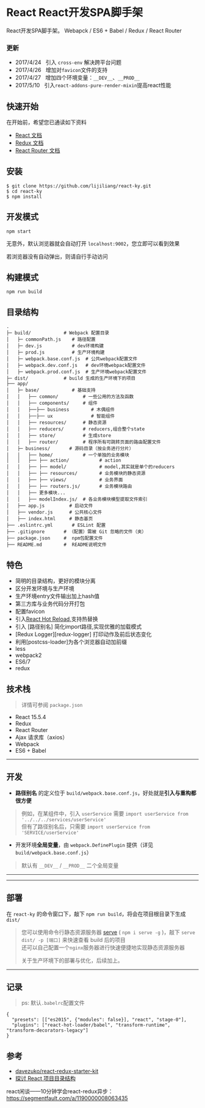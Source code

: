 # React React开发SPA脚手架

React开发SPA脚手架。 Webapck / ES6 + Babel / Redux / React Router

### 更新
* 2017/4/24 &nbsp; 引入 `cross-env` 解决跨平台问题
* 2017/4/26 &nbsp; 增加对`favicon`文件的支持
* 2017/4/27 &nbsp; 增加四个环境变量：`__DEV__`、`__PROD__`
* 2017/5/10 &nbsp; 引入`react-addons-pure-render-mixin`提高react性能

## 快速开始
在开始前，希望您已通读如下资料

* [React 文档][react-doc]
* [Redux 文档][redux-doc]
* [React Router 文档][react-router-doc]

## 安装
```shell
$ git clone https://github.com/lijiliang/react-ky.git
$ cd react-ky
$ npm install
```

## 开发模式
```shell
npm start
```
无意外，默认浏览器就会自动打开 `localhost:9002`，您立即可以看到效果

若浏览器没有自动弹出，则请自行手动访问  

## 构建模式
```shell
npm run build
```

## 目录结构
```
.
├─ build/            # Webpack 配置目录
│   ├─ commonPath.js    # 路径配置
│   ├─ dev.js           # dev环境构建
│   ├─ prod.js          # 生产环境构建
│   ├─ webpack.base.conf.js  # 公共webpack配置文件
│   ├─ webpack.dev.conf.js   # dev环境webpack配置文件
│   ├─ webpack.prod.conf.js  # 生产环境webpack配置文件
├─ dist/             # build 生成的生产环境下的项目
├── app/
│   ├─ base/            # 基础支持
│   │   ├── common/         # 一些公用的方法及函数
│   │   ├── components/     # 组件
│   │   ├──├── business        # 木偶组件
│   │   ├──├── ux              # 智能组件
│   │   ├── resources/      # 静态资源
│   │   ├── reducers/       # reducers,组合整个state
│   │   ├── store/          # 生成store
│   │   ├── router/         # 程序所有可跳转页面的路由配置文件
│   ├─ business/       # 源码目录（按业务进行分片）
│   │   ├── home/           # 一个单独的业务模块
│   │   ├── ├── action/           # action
│   │   ├── ├── model/            # model,其实就是单个的reducers
│   │   ├── ├── resources/        # 业务模块的静态资源
│   │   ├── ├── views/            # 业务界面
│   │   ├── ├── routers.js/       # 业务模块路由
│   │   ├── 更多模块...
│   │   ├── modelIndex.js/  # 各业务模块模型提取文件索引
│   ├── app.js         # 启动文件
│   ├── vendor.js      # 公共核心文件
│   ├── index.html     # 静态基页
├── .eslintrc.yml       # ESLint 配置
├── .gitignore       # （配置）需被 Git 忽略的文件（夹）
├── package.json     #  npm包配置文件
├── README.md        #  README说明文件
```

## 特色
* 简明的目录结构，更好的模块分离
* 区分开发环境与生产环境
* 生产环境entry文件输出加上hash值
* 第三方库与业务代码分开打包
* 配置favicon
* 引入[React Hot Reload][hot-loader],支持热替换
* 引入 [路径别名] 简化import路径,实现优雅的加载模式
* [Redux Logger][redux-logger] 打印动作及前后状态变化
* 利用[postcss-loader]为各个浏览器自动加前缀
* less
* webpack2
* ES6/7
* redux


## 技术栈
> 详情可参阅 `package.json`

* React 15.5.4
* Redux
* React Router
* Ajax 请求库（axios）
* Webpack
* ES6 + Babel

***
## 开发
* **路径别名** 的定义位于 `build/webpack.base.conf.js`，好处就是**引入与重构都很方便**
> 例如，在某组件中，引入 `userService` 需要 `import userService from '../../../services/userService'`  
> 但有了路径别名后，只需要 `import userService from 'SERVICE/userService'`  

* 开发环境**全局变量**，由 `webpack.DefinePlugin` 提供（详见 `build/webpack.base.conf.js`）
> 默认有 `__DEV__` / `__PROD__` 二个全局变量  
***

***
## 部署
在 `react-ky` 的命令窗口下，敲下 `npm run build`，将会在项目根目录下生成 `dist/`  
> 您可以使用命令行静态资源服务器 [serve](https://github.com/tj/serve) ( `npm i serve -g` )，敲下 `serve dist/ -p [端口]` 来快速查看 build 后的项目  
> 还可以自己配置一个`nginx`服务器进行快速便捷地实现静态资源服务器
>
> 关于生产环境下的部署与优化，后续加上。
***

## 记录
> ps: 默认`.babelrc`配置文件
```
{
  "presets": [["es2015", {"modules": false}], "react", "stage-0"],
  "plugins": ["react-hot-loader/babel", "transform-runtime", "transform-decorators-legacy"]
}

```
## 参考
* [davezuko/react-redux-starter-kit](https://github.com/davezuko/react-redux-starter-kit)
* [探讨 React 项目目录结构](http://marmelab.com/blog/2015/12/17/react-directory-structure.html)

react闲谈——10分钟学会react-redux异步： https://segmentfault.com/a/1190000008063435

[react-doc]: http://reactjs.cn/react/docs/getting-started-zh-CN.html
[redux-doc]: http://camsong.github.io/redux-in-chinese/index.html
[react-router-doc]: http://react-guide.github.io/react-router-cn/
[hot-loader]: https://github.com/gaearon/react-hot-loader
[react-hot-loader]: https://github.com/gaearon/react-hot-loader/issues/218
[webpack 2 打包实战]: http://www.tuicool.com/articles/QJJRrmJ
[webpack-in-action]:  https://github.com/fenivana/webpack-in-action
[html-webpack-plugin]: https://zengxiaotao.github.io/2016/10/26/html-webpack-plugin-%E7%94%A8%E6%B3%95/
[webpack-redux参考]: https://github.com/hyy1115/react-redux-webpack
